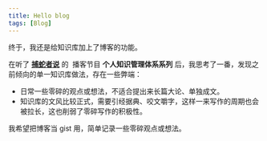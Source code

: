 ```yaml
---
title: Hello blog
tags: [Blog]
---
```


终于，我还是给知识库加上了博客的功能。

在听了 [**捕蛇者说**](https://podcasts.apple.com/cn/podcast/%E6%8D%95%E8%9B%87%E8%80%85%E8%AF%B4/id1471299491) 的 ‬ 播客节目 **个人知识管理体系系列** 后，我思考了一番，发现之前倾向的单一知识库做法，存在一些弊端：

- 日常一些零碎的观点或想法，不适合提出来长篇大论、单独成文。
- 知识库的文风比较正式，需要引经据典、咬文嚼字，这样一来写作的周期也会被拉长，这也削弱了零碎写作的积极性。

我希望把博客当 gist 用，简单记录一些零碎观点或想法。
